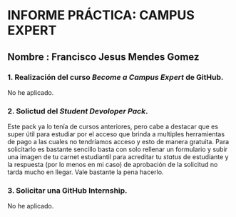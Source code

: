 # **INFORME PRÁCTICA: CAMPUS EXPERT**


## Nombre : **Francisco Jesus Mendes Gomez**

### 1.  Realización del curso ***Become a Campus Expert*** de GitHub.

No he aplicado.

### 2.  Solictud del ***Student Devoloper Pack***.    

Este pack ya lo tenía de cursos anteriores, pero cabe a destacar que es super 
útil para estudiar por el acceso que brinda a multiples herramientas de pago a 
las cuales no tendríamos acceso y esto de manera gratuita. Para solicitarlo es 
bastante sencillo basta con solo rellenar un formulario y subir una imagen de 
tu carnet estudiantil para acreditar tu *status* de estudiante y la respuesta 
(por lo menos en mi caso) de aprobación de la solicitud no tarda mucho en 
llegar. Vale bastante la pena hacerlo.

### 3. Solicitar una GitHub Internship.

No he aplicado.
